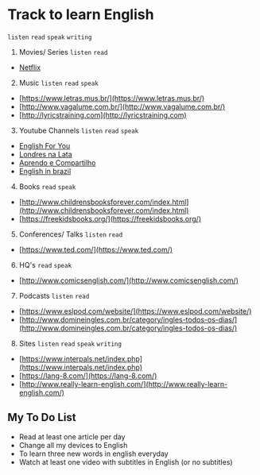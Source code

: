 # Track to learn English

`listen` `read` `speak` `writing`

1. Movies/ Series `listen` `read`
  - [Netflix](https://www.netflix.com/br/)

2. Music `listen` `read` `speak`
  - [https://www.letras.mus.br/](https://www.letras.mus.br/)
  - [http://www.vagalume.com.br/](http://www.vagalume.com.br/)
  - [http://lyricstraining.com](http://lyricstraining.com)

3. Youtube Channels `listen` `read` `speak`
  - [English For You](https://www.youtube.com/watch?v=IeaadwctbD4&list=PLAie3YzOYRmley8mMYy1s9XuZYVxW1Ot7)
  - [Londres na Lata](https://www.youtube.com/channel/UCqBxQUhcaxPKGHT-ftjwFqw)
  - [Aprendo e Compartilho](https://www.youtube.com/user/davifreitasweb)
  - [English in brazil](https://www.youtube.com/channel/UCcNm9fM9V5wf-0PZVmkM08g)

4. Books `read` `speak`
  - [http://www.childrensbooksforever.com/index.html](http://www.childrensbooksforever.com/index.html)
  - [https://freekidsbooks.org/](https://freekidsbooks.org/) 

5. Conferences/ Talks `listen` `read`
  - [https://www.ted.com/](https://www.ted.com/)

6. HQ's `read` `speak`
  - [http://www.comicsenglish.com/](http://www.comicsenglish.com/)

7. Podcasts `listen` `read`
  - [https://www.eslpod.com/website/](https://www.eslpod.com/website/)
  - [http://www.domineingles.com.br/category/ingles-todos-os-dias/](http://www.domineingles.com.br/category/ingles-todos-os-dias/)

8. Sites `listen` `read` `speak` `writing`
  - [https://www.interpals.net/index.php](https://www.interpals.net/index.php)
  - [https://lang-8.com/](https://lang-8.com/)
  - [http://www.really-learn-english.com/](http://www.really-learn-english.com/)

## My To Do List
- Read at least one article per day
- Change all my devices to English 
- To learn three new words in english everyday
- Watch at least one video with subtitles in English (or no subtitles)
